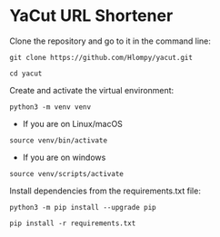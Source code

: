 # YaCut URL Shortener

Clone the repository and go to it in the command line:

```
git clone https://github.com/Hlompy/yacut.git

cd yacut
```

Create and activate the virtual environment:

`python3 -m venv venv`

* If you are on Linux/macOS

`source venv/bin/activate`

* If you are on windows

`source venv/scripts/activate`

Install dependencies from the requirements.txt file:

```
python3 -m pip install --upgrade pip

pip install -r requirements.txt
```
